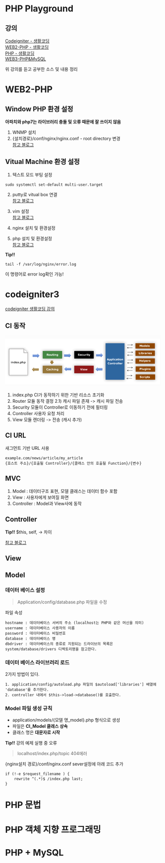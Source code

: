 # PHP Playground

## 강의

[Codeigniter - 생활코딩](https://opentutorials.org/course/697/3829)  
[WEB2-PHP - 생활코딩](https://www.youtube.com/watch?v=Qh_6JheU_gY&list=PLuHgQVnccGMAMMNByX8Bf1BkVrShBhj1I)  
[PHP - 생활코딩](https://www.youtube.com/watch?v=dy9yQIx38u8&list=PLuHgQVnccGMDzq8zAwEY5lvwDWXWTZjB6)  
[WEB3-PHP&MySQL](https://www.youtube.com/watch?v=NChP-7KMQ_U&list=PLuHgQVnccGMA5836CvWfieEQy0T0ov6Jh)  

위 강의를 듣고 공부한 소스 및 내용 정리


# WEB2-PHP

## Window PHP 환경 설정

**아파치와 php7는 라이브러리 충돌 및 오류 때문에 잘 쓰이지 않음**

1. WNMP 설치
2. {설치경로}/conf/nginx/nginx.conf - root directory 변경  
[참고 블로그](https://niceman.tistory.com/135)

## Vitual Machine 환경 설정


1. 텍스트 모드 부팅 설정

```
sudo systemctl set-default multi-user.target
```

2. putty로 vitual box 연결  
[참고 블로그](https://m.blog.naver.com/skddms/220575084716)  

3. vim 설정  
[참고 블로그](https://hyoje420.tistory.com/51)  

4. nginx 설치 및 환경설정

5. php 설치 및 환경설정  
[참고 블로그](https://www.manualfactory.net/10903)

**Tip!!**
```
tail -f /var/log/nginx/error.log 
```
이 명령어로 error log확인 가능!

# codeigniter3
[codeigniter 생활코딩 강의](https://opentutorials.org/course/697/3824)  

## CI 동작

![data flow image](./image/dataFlow.PNG)

1. index.php CI가 동작하기 위한 기반 리소스 초기화
2. Router 모듈 동작 결정
   2.1) 캐시 파일 존재 -> 캐시 파일 전송
3. Security 모듈이 Controller로 이동하기 전에 필터링
4. Controller 사용자 요청 처리
5. View 모듈 렌더링 -> 전송 (캐시 추가)


## CI URL

새그먼트 기반 URL 사용
```
example.com/news/article/my_article
{호스트 주소}/{호출될 Controller}/{클래스 안의 호출될 Function}/{변수}
```

<!-- TODO : nginx index.php 제거 방법 -->

## MVC

1. Model : 데이터구조 표현, 모델 클래스는 데이터 함수 포함
2. View : 사용자에게 보여질 화면
3. Controller : Model과 View사에 동작

## Controller


**Tip!!**
$this, self, -> 차이
<!-- TODO : 정리해야 한다. -->

[참고 블로그](https://m.blog.naver.com/PostView.nhn?blogId=vefe&logNo=221454883593&proxyReferer=https:%2F%2Fwww.google.com%2F)

## View

## Model

### 데이터 베이스 설정

> Application/config/database.php 파일을 수정

파일 속성
```
hostname : 데이터베이스 서버의 주소 (localhost는 PHP와 같은 머신을 의미)
username : 데이터베이스 사용자의 이름
password : 데이터베이스 비밀번호
database : 데이터베이스 명
dbdriver : 데이터베이스의 종류로 지원되는 드라이브의 목록은 system/database/drivers 디렉토리명을 참고한다.
```

### 데이터 베이스 라이브러리 로드
2가지 방법이 있다.

```
1. application/config/autoload.php 파일의 $autoload['libraries'] 배열에 'database'를 추가한다. 
2. controller 내에서 $this->load->database()를 호출한다.
```



### Model 파일 생성 규칙
 - application/models/{모델 명_model}.php 형식으로 생성
 - 파일은 **CI_Model 클래스 상속**
 - 클래스 명은 **대문자로 시작**



**Tip!!**
 강의 예제 실행 중 오류
> localhost/index.php/topic 404에러

{nginx설치 경로}/conf/nginx.conf sever설정에 아래 코드 추가 

```
if (!-e $request_filename ) {
	rewrite ^(.*)$ /index.php last;
}
```



# PHP 문법


# PHP 객체 지향 프로그래밍


# PHP + MySQL

